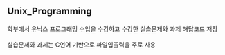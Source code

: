 ## Unix_Programming
학부에서 유닉스 프로그래밍 수업을 수강하고
수강한 실습문제와 과제 해답코드 저장
<br>
<br>
실습문제와 과제는 C언어 기반으로 파일입출력을 주로 사용
